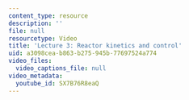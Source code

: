 ```yaml
---
content_type: resource
description: ''
file: null
resourcetype: Video
title: 'Lecture 3: Reactor kinetics and control'
uid: a3098cea-b863-b275-945b-77697524a774
video_files:
  video_captions_file: null
video_metadata:
  youtube_id: SX7B76R8eaQ
---
```

